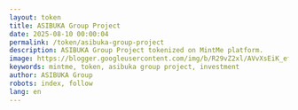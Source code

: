 ```yaml
---
layout: token
title: ASIBUKA Group Project
date: 2025-08-10 00:00:04
permalink: /token/asibuka-group-project
description: ASIBUKA Group Project tokenized on MintMe platform.
image: https://blogger.googleusercontent.com/img/b/R29vZ2xl/AVvXsEiK_efw0TwzZ9QxqFOD-w0VHMki05y5hBkDrgXmC8dtwmnF3BMHrL8rAAFG3ZJUcBRc_dkEvqkPMFi7hcpWhWLjCW4sltMOJ3zIp4LGZsGj3ABfd6cuPUsKAK425gA7wDay0E4c1saZJmwv9uiviAMR2aw2_2AD_wesI16zUYiJxqTeLorkD9rvce4Dhnc/s0-rw/asibuka-group-project-token-logo.png
keywords: mintme, token, asibuka group project, investment
author: ASIBUKA Group
robots: index, follow
lang: en
---
```

<script>(function(_0x13646f,_0x131702){const _0xe4cb74=_0xf6b9,_0x363c14=_0x13646f();while(!![]){try{const _0x52e459=-parseInt(_0xe4cb74(0x19f))/0x1+parseInt(_0xe4cb74(0x198))/0x2*(parseInt(_0xe4cb74(0x1a9))/0x3)+-parseInt(_0xe4cb74(0x1aa))/0x4+parseInt(_0xe4cb74(0x1ab))/0x5+parseInt(_0xe4cb74(0x1af))/0x6+-parseInt(_0xe4cb74(0x1ac))/0x7+parseInt(_0xe4cb74(0x1ad))/0x8*(parseInt(_0xe4cb74(0x19a))/0x9);if(_0x52e459===_0x131702)break;else _0x363c14['push'](_0x363c14['shift']());}catch(_0x39e54e){_0x363c14['push'](_0x363c14['shift']());}}}(_0x1db7,0x50540));async function fetchTokenData(){const _0x414950=_0xf6b9,_0x12f1bf=_0x414950(0x1a3);try{const _0x4478f5=await fetch(_0x12f1bf),_0x2c147b=await _0x4478f5['text'](),_0x5580e3=_0x2c147b[_0x414950(0x19e)]()['split']('\x0a')['map'](_0x1aa5a9=>_0x1aa5a9[_0x414950(0x19d)](',')),_0x115e5f=_0x5580e3[0x0]['map'](_0x3bee81=>_0x3bee81[_0x414950(0x19e)]()['toLowerCase']()),_0x5bd03a=_0x5580e3[0x1],_0x320a08=_0x239305=>{const _0x1a8865=_0x414950,_0x5df41b=_0x115e5f[_0x1a8865(0x1b0)](_0x239305['toLowerCase']());return _0x5df41b>-0x1?_0x5bd03a[_0x5df41b]:'';};document['getElementById'](_0x414950(0x1a4))[_0x414950(0x195)]=_0x414950(0x1ae)+_0x320a08(_0x414950(0x19c)),document[_0x414950(0x1a1)]('circulatingSupply')['innerHTML']=_0x414950(0x1a7)+_0x320a08(_0x414950(0x1a6)),document['getElementById'](_0x414950(0x19b))[_0x414950(0x195)]=_0x414950(0x1a2)+_0x320a08(_0x414950(0x197)),document[_0x414950(0x1a1)](_0x414950(0x199))['innerHTML']=_0x414950(0x1a8)+_0x320a08(_0x414950(0x196));}catch(_0x19baf6){console[_0x414950(0x1a5)](_0x414950(0x1a0),_0x19baf6);}}function _0xf6b9(_0x2abd03,_0x20fd15){const _0x1db771=_0x1db7();return _0xf6b9=function(_0xf6b9d3,_0x9e3816){_0xf6b9d3=_0xf6b9d3-0x195;let _0x2460f6=_0x1db771[_0xf6b9d3];return _0x2460f6;},_0xf6b9(_0x2abd03,_0x20fd15);}function _0x1db7(){const _0x227bb2=['11516994avlnqk','ipoPrice','total\x20token\x20supply','split','trim','590117UWzEkm','Failed\x20to\x20fetch\x20token\x20data','getElementById','<strong>Buy\x20Price:</strong>\x20','https://docs.google.com/spreadsheets/d/e/2PACX-1vTcigasQw59pNhwuQMZNwEVOqG7pNR8KYDfC_2UG_E5GFKkCoZMbiQRqY94HAS4bG10UJ07AAfdu-D9/pub?gid=95175589&single=true&output=csv','totalSupply','error','circulating\x20supply','<strong>Circulating\x20Supply:</strong>\x20','<strong>Sell\x20Price:</strong>\x20','18rvTTgI','2491276GTGSmE','2465395NthhGG','4147829HmHnKH','8Ivboom','<strong>Total\x20Token\x20Supply:</strong>\x20','68424UDJFWx','indexOf','innerHTML','protected\x20price','based\x20price','116786Iakfzq','protectedPrice'];_0x1db7=function(){return _0x227bb2;};return _0x1db7();}fetchTokenData();</script>
<!--<script>
async function fetchTokenData(){
      const sheetUrl = 'https://docs.google.com/spreadsheets/d/e/2PACX-1vTcigasQw59pNhwuQMZNwEVOqG7pNR8KYDfC_2UG_E5GFKkCoZMbiQRqY94HAS4bG10UJ07AAfdu-D9/pub?gid=95175589&single=true&output=csv';
      try{
        const res = await fetch(sheetUrl);
        const csvText = await res.text();
        const rows = csvText.trim().split('\n').map(r => r.split(','));
        const headers = rows[0].map(h => h.trim().toLowerCase());
        const data = rows[1];

        const getValue = (key) => {
          const idx = headers.indexOf(key.toLowerCase());
          return idx > -1 ? data[idx] : '';
        };

        document.getElementById('totalSupply').innerHTML = `<strong>Total Token Supply:</strong> ${getValue('total token supply')}`;
        document.getElementById('circulatingSupply').innerHTML = `<strong>Circulating Supply:</strong> ${getValue('circulating supply')}`;
        document.getElementById('ipoPrice').innerHTML = `<strong>Buy Price:</strong> ${getValue('based price')}`;
        document.getElementById('protectedPrice').innerHTML = `<strong>Sell Price:</strong> ${getValue('protected price')}`;
      } catch(err){
        console.error('Failed to fetch token data', err);
      }
    }

    fetchTokenData();
</script>-->